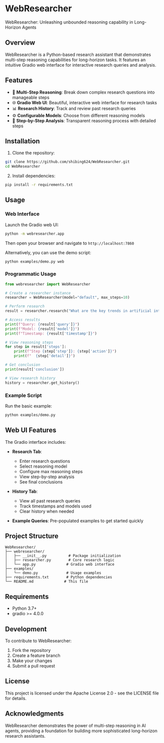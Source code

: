 # WebResearcher

WebResearcher: Unleashing unbounded reasoning capability in Long-Horizon Agents

## Overview

WebResearcher is a Python-based research assistant that demonstrates multi-step reasoning capabilities for long-horizon tasks. It features an intuitive Gradio web interface for interactive research queries and analysis.

## Features

- 🔬 **Multi-Step Reasoning**: Break down complex research questions into manageable steps
- 🌐 **Gradio Web UI**: Beautiful, interactive web interface for research tasks
- 📊 **Research History**: Track and review past research queries
- ⚙️ **Configurable Models**: Choose from different reasoning models
- 🎯 **Step-by-Step Analysis**: Transparent reasoning process with detailed steps

## Installation

1. Clone the repository:
```bash
git clone https://github.com/shibing624/WebResearcher.git
cd WebResearcher
```

2. Install dependencies:
```bash
pip install -r requirements.txt
```

## Usage

### Web Interface

Launch the Gradio web UI:

```bash
python -m webresearcher.app
```

Then open your browser and navigate to `http://localhost:7860`

Alternatively, you can use the demo script:

```bash
python examples/demo.py web
```

### Programmatic Usage

```python
from webresearcher import WebResearcher

# Create a researcher instance
researcher = WebResearcher(model="default", max_steps=10)

# Perform research
result = researcher.research("What are the key trends in artificial intelligence?")

# Access results
print(f"Query: {result['query']}")
print(f"Model: {result['model']}")
print(f"Timestamp: {result['timestamp']}")

# View reasoning steps
for step in result['steps']:
    print(f"Step {step['step']}: {step['action']}")
    print(f"  {step['detail']}")

# Get conclusion
print(result['conclusion'])

# View research history
history = researcher.get_history()
```

### Example Script

Run the basic example:

```bash
python examples/demo.py
```

## Web UI Features

The Gradio interface includes:

- **Research Tab**: 
  - Enter research questions
  - Select reasoning model
  - Configure max reasoning steps
  - View step-by-step analysis
  - See final conclusions

- **History Tab**: 
  - View all past research queries
  - Track timestamps and models used
  - Clear history when needed

- **Example Queries**: Pre-populated examples to get started quickly

## Project Structure

```
WebResearcher/
├── webresearcher/
│   ├── __init__.py          # Package initialization
│   ├── researcher.py        # Core research logic
│   └── app.py              # Gradio web interface
├── examples/
│   └── demo.py             # Usage examples
├── requirements.txt        # Python dependencies
└── README.md              # This file
```

## Requirements

- Python 3.7+
- gradio >= 4.0.0

## Development

To contribute to WebResearcher:

1. Fork the repository
2. Create a feature branch
3. Make your changes
4. Submit a pull request

## License

This project is licensed under the Apache License 2.0 - see the LICENSE file for details.

## Acknowledgments

WebResearcher demonstrates the power of multi-step reasoning in AI agents, providing a foundation for building more sophisticated long-horizon research assistants.
